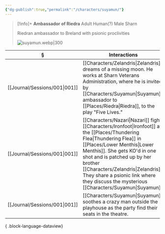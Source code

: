 ```yaml
---
{"dg-publish":true,"permalink":"/characters/suyamun/"}
---
```


> [!info]+
> **Ambassador of Riedra**
> Adult Human(?) Male
> Sharn
> 
> Riedran ambassador to Breland with psionic proclivities
> 
> ![suyamun.webp|300](/img/user/z_attachments/suyamun.webp)

| §                                | Interactions                                                                                                                                                                                                                       |
| -------------------------------- | ---------------------------------------------------------------------------------------------------------------------------------------------------------------------------------------------------------------------------------- |
| [[Journal/Sessions/001\|001]] | [[Characters/Zelandris\|Zelandris]] dreams of a missing moon. He works at Sharn Veterans Administration, where he is invited by [[Characters/Suyamun\|Suyamun]], ambassador to [[Places/Riedra\|Riedra]], to the play "Five Lives."                                                         |
| [[Journal/Sessions/001\|001]] | [[Characters/Nazari\|Nazari]] fights [[Characters/Ironfoot\|Ironfoot]] at the [[Places/Thundering Flea\|Thundering Flea]] in [[Places/Lower Menthis\|Lower Menthis]]. She gets KO'd in one shot and is patched up by her brother [[Characters/Zelandris\|Zelandris]]. They share a psionic link where they discuss the mysterious [[Characters/Suyamun\|Suyamun]]. |
| [[Journal/Sessions/001\|001]] | [[Characters/Suyamun\|Suyamun]] soothes a crazy man outside the playhouse as the party find their seats in the theatre.                                                                                                                                |

{ .block-language-dataview}